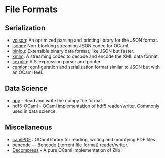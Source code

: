 # File Formats

## Serialization
* [yojson](https://github.com/mjambon/yojson): An optimized parsing and printing library for the JSON format.
* [jsonm](http://erratique.ch/software/jsonm): Non-blocking streaming JSON codec for OCaml.
* [biniou](https://github.com/mjambon/biniou): Extensible binary data format, like JSON but faster.
* [xmlm](http://erratique.ch/software/xmlm): A streaming codec to decode and encode the XML data format.
* [sexplib](https://github.com/janestreet/sexplib): A S-expression parser and printer
* [camlon](https://bitbucket.org/camlspotter/camlon): configuration and serialization format similar to JSON but with an OCaml feel.

## Data Science
* [npy](https://github.com/LaurentMazare/npy-ocaml) - Read and write the numpy file format.
* [hdf5-OCaml](https://github.com/vbrankov/hdf5-ocaml)  - OCaml implementation of hdf5 reader/writer. Commonly used in data science.

## Miscellaneous
* [camlPDF](https://github.com/johnwhitington/camlpdf) : OCaml library for reading, writing and modifying PDF files.
* [bencode](https://github.com/rgrinberg/bencode)  — Bencode (.torrent file format) reader/writer.
* [Decompress](https://github.com/oklm-wsh/Decompress)  - A pure OCaml implementation of Zlib


